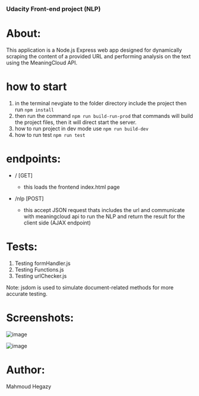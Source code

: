 ### Udacity Front-end project (NLP)

# About:
This application is a Node.js Express web app designed for dynamically scraping the content of a provided URL and performing analysis on the text using the MeaningCloud API.

# how to start
1. in the terminal nevgiate to the folder directory include the project then run ```npm install```
2. then run the command ```npm run build-run-prod``` that commands will build the project files, then it will direct start the server.
3. how to run project in dev mode use ```npm run build-dev```
4. how to run test ```npm run test```

# endpoints:

* / [GET]
    * this loads the frontend index.html page

* /nlp [POST]
    * this accept JSON request thats includes the url and communicate with meaningcloud api to run the NLP and return the result for the client side (AJAX endpoint)

# Tests:
1. Testing formHandler.js
2. Testing Functions.js
3. Testing urlChecker.js

Note: jsdom is used to simulate document-related methods for more accurate testing.


# Screenshots:
![image](https://github.com/user-attachments/assets/20511a6a-d395-473c-b039-c1ff86588b81)

![image](https://github.com/user-attachments/assets/7c4466c7-6b05-4e94-8119-d1ae6b8044e4)


# Author:
Mahmoud Hegazy
